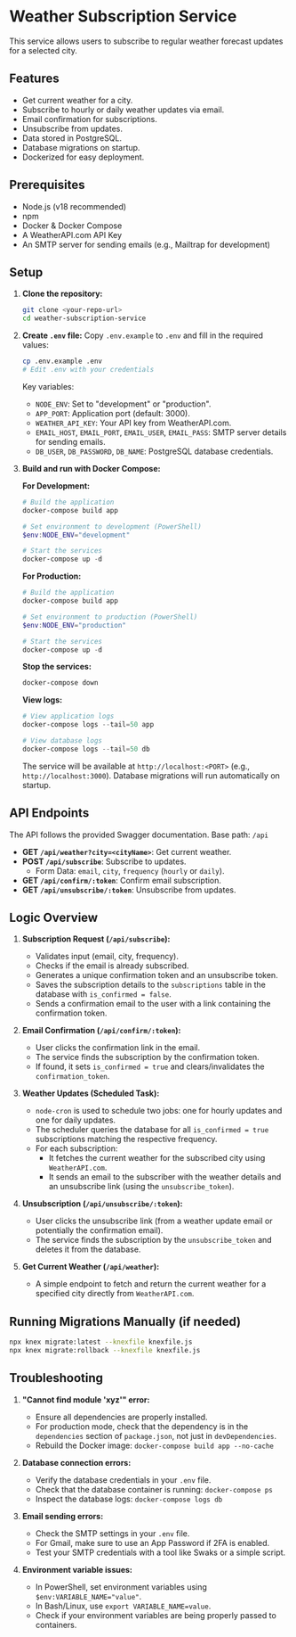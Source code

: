 # Weather Subscription Service

This service allows users to subscribe to regular weather forecast updates for a selected city.

## Features

- Get current weather for a city.
- Subscribe to hourly or daily weather updates via email.
- Email confirmation for subscriptions.
- Unsubscribe from updates.
- Data stored in PostgreSQL.
- Database migrations on startup.
- Dockerized for easy deployment.

## Prerequisites

- Node.js (v18 recommended)
- npm
- Docker & Docker Compose
- A WeatherAPI.com API Key
- An SMTP server for sending emails (e.g., Mailtrap for development)

## Setup

1.  **Clone the repository:**

    ```bash
    git clone <your-repo-url>
    cd weather-subscription-service
    ```

2.  **Create `.env` file:**
    Copy `.env.example` to `.env` and fill in the required values:

    ```bash
    cp .env.example .env
    # Edit .env with your credentials
    ```

    Key variables:

    - `NODE_ENV`: Set to "development" or "production".
    - `APP_PORT`: Application port (default: 3000).
    - `WEATHER_API_KEY`: Your API key from WeatherAPI.com.
    - `EMAIL_HOST`, `EMAIL_PORT`, `EMAIL_USER`, `EMAIL_PASS`: SMTP server details for sending emails.
    - `DB_USER`, `DB_PASSWORD`, `DB_NAME`: PostgreSQL database credentials.

3.  **Build and run with Docker Compose:**

    **For Development:**

    ```powershell
    # Build the application
    docker-compose build app

    # Set environment to development (PowerShell)
    $env:NODE_ENV="development"

    # Start the services
    docker-compose up -d
    ```

    **For Production:**

    ```powershell
    # Build the application
    docker-compose build app

    # Set environment to production (PowerShell)
    $env:NODE_ENV="production"

    # Start the services
    docker-compose up -d
    ```

    **Stop the services:**

    ```powershell
    docker-compose down
    ```

    **View logs:**

    ```powershell
    # View application logs
    docker-compose logs --tail=50 app

    # View database logs
    docker-compose logs --tail=50 db
    ```

    The service will be available at `http://localhost:<PORT>` (e.g., `http://localhost:3000`).
    Database migrations will run automatically on startup.

## API Endpoints

The API follows the provided Swagger documentation. Base path: `/api`

- **GET `/api/weather?city=<cityName>`**: Get current weather.
- **POST `/api/subscribe`**: Subscribe to updates.
  - Form Data: `email`, `city`, `frequency` (`hourly` or `daily`).
- **GET `/api/confirm/:token`**: Confirm email subscription.
- **GET `/api/unsubscribe/:token`**: Unsubscribe from updates.

## Logic Overview

1.  **Subscription Request (`/api/subscribe`):**

    - Validates input (email, city, frequency).
    - Checks if the email is already subscribed.
    - Generates a unique confirmation token and an unsubscribe token.
    - Saves the subscription details to the `subscriptions` table in the database with `is_confirmed = false`.
    - Sends a confirmation email to the user with a link containing the confirmation token.

2.  **Email Confirmation (`/api/confirm/:token`):**

    - User clicks the confirmation link in the email.
    - The service finds the subscription by the confirmation token.
    - If found, it sets `is_confirmed = true` and clears/invalidates the `confirmation_token`.

3.  **Weather Updates (Scheduled Task):**

    - `node-cron` is used to schedule two jobs: one for hourly updates and one for daily updates.
    - The scheduler queries the database for all `is_confirmed = true` subscriptions matching the respective frequency.
    - For each subscription:
      - It fetches the current weather for the subscribed city using `WeatherAPI.com`.
      - It sends an email to the subscriber with the weather details and an unsubscribe link (using the `unsubscribe_token`).

4.  **Unsubscription (`/api/unsubscribe/:token`):**

    - User clicks the unsubscribe link (from a weather update email or potentially the confirmation email).
    - The service finds the subscription by the `unsubscribe_token` and deletes it from the database.

5.  **Get Current Weather (`/api/weather`):**
    - A simple endpoint to fetch and return the current weather for a specified city directly from `WeatherAPI.com`.

## Running Migrations Manually (if needed)

```bash
npx knex migrate:latest --knexfile knexfile.js
npx knex migrate:rollback --knexfile knexfile.js
```

## Troubleshooting

1. **"Cannot find module 'xyz'" error:**

   - Ensure all dependencies are properly installed.
   - For production mode, check that the dependency is in the `dependencies` section of `package.json`, not just in `devDependencies`.
   - Rebuild the Docker image: `docker-compose build app --no-cache`

2. **Database connection errors:**
   - Verify the database credentials in your `.env` file.
   - Check that the database container is running: `docker-compose ps`
   - Inspect the database logs: `docker-compose logs db`
3. **Email sending errors:**

   - Check the SMTP settings in your `.env` file.
   - For Gmail, make sure to use an App Password if 2FA is enabled.
   - Test your SMTP credentials with a tool like Swaks or a simple script.

4. **Environment variable issues:**
   - In PowerShell, set environment variables using `$env:VARIABLE_NAME="value"`.
   - In Bash/Linux, use `export VARIABLE_NAME=value`.
   - Check if your environment variables are being properly passed to containers.
